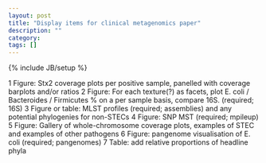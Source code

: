 ```yaml
---
layout: post
title: "Display items for clinical metagenomics paper"
description: ""
category: 
tags: []
---
```

{% include JB/setup %}

1	Figure: Stx2 coverage plots per positive sample, panelled with coverage barplots and/or ratios
2	Figure: For each texture(?) as facets, plot E. coli / Bacteroides / Firmicutes % on a per sample basis, compare 16S. (required; 16S)
3	Figure or table: MLST profiles (required; assemblies) and any potential phylogenies for non-STECs
4	Figure: SNP MST (required; mpileup)
5	Figure: Gallery of whole-chromosome coverage plots, examples of STEC and examples of other pathogens
6	Figure: pangenome visualisation of E. coli (required; pangenomes)
7	Table: add relative proportions of headline phyla
